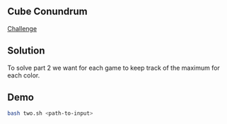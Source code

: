 ## Cube Conundrum

[Challenge](https://adventofcode.com/2023/day/2)

## Solution

To solve part 2 we want for each game to keep track of the maximum for each color.

## Demo

```bash
bash two.sh <path-to-input>
```
